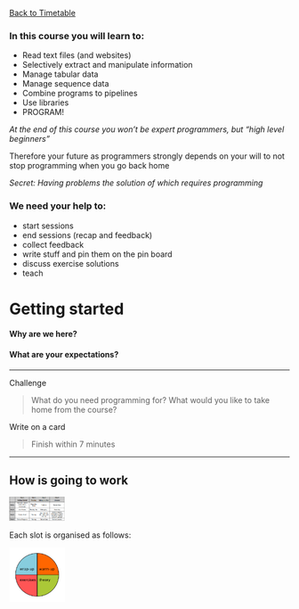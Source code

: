 <a href="https://github.com/joanamarques/python_course"> Back to Timetable</a>


### In this course you will learn to:

+ Read text files (and websites)
+ Selectively extract and manipulate information
+ Manage tabular data
+ Manage sequence data
+ Combine programs to pipelines
+ Use libraries
+ PROGRAM!

*At the end of this course you won’t be expert programmers, but “high level beginners”*

Therefore your future as programmers strongly depends on your will to not stop programming when you go back home

*Secret: Having problems the solution of which requires programming*


### We need your help to:

+ start sessions
+ end sessions (recap and feedback)
+ collect feedback
+ write stuff and pin them on the pin board
+ discuss exercise solutions
+ teach

# Getting started


####  Why are we here?
#### What are your expectations?


---
Challenge

> What do you need programming for?
> What would you like to take home from the course?
>
Write on a card
>
>Finish within 7 minutes
>
---



## How is going to work

<img src="../img/Timetable2017.png" alt="slot" style="width: 100px;"/>

Each slot is organised as follows:

<img src="../img/slot2017.png" alt="slot" style="width: 100px;"/>
